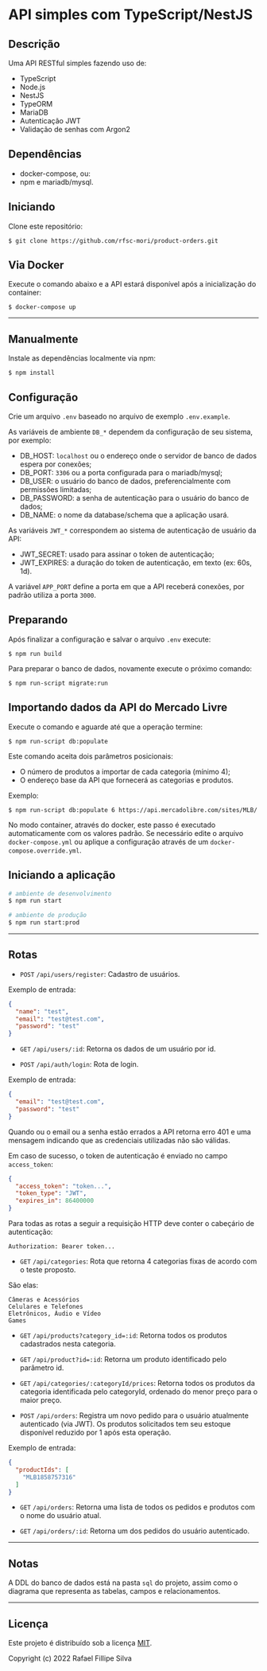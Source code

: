# API simples com TypeScript/NestJS

## Descrição

Uma API RESTful simples fazendo uso de:
- TypeScript
- Node.js
- NestJS
- TypeORM
- MariaDB
- Autenticação JWT
- Validação de senhas com Argon2

## Dependências

- docker-compose, ou:
- npm e mariadb/mysql.

## Iniciando

Clone este repositório:

```
$ git clone https://github.com/rfsc-mori/product-orders.git
```

## Via Docker

Execute o comando abaixo e a API estará disponível após a inicialização do container:

```
$ docker-compose up
```

---

## Manualmente

Instale as dependências localmente via npm:

```
$ npm install
```

## Configuração

Crie um arquivo `.env` baseado no arquivo de exemplo `.env.example`.

As variáveis de ambiente `DB_*` dependem da configuração de seu sistema, por exemplo:
- DB_HOST: `localhost` ou o endereço onde o servidor de banco de dados espera por conexões;
- DB_PORT: `3306` ou a porta configurada para o mariadb/mysql;
- DB_USER: o usuário do banco de dados, preferencialmente com permissões limitadas;
- DB_PASSWORD: a senha de autenticação para o usuário do banco de dados;
- DB_NAME: o nome da database/schema que a aplicação usará.

As variáveis `JWT_*` correspondem ao sistema de autenticação de usuário da API:
- JWT_SECRET: usado para assinar o token de autenticação;
- JWT_EXPIRES: a duração do token de autenticação, em texto (ex: 60s, 1d).

A variável `APP_PORT` define a porta em que a API receberá conexões, por padrão utiliza a porta `3000`.

## Preparando

Após finalizar a configuração e salvar o arquivo `.env` execute:

```
$ npm run build
```

Para preparar o banco de dados, novamente execute o próximo comando:

```
$ npm run-script migrate:run
```

## Importando dados da API do Mercado Livre

Execute o comando e aguarde até que a operação termine:

```
$ npm run-script db:populate
```

Este comando aceita dois parâmetros posicionais:
- O número de produtos a importar de cada categoria (mínimo 4);
- O endereço base da API que fornecerá as categorias e produtos.

Exemplo:

```
$ npm run-script db:populate 6 https://api.mercadolibre.com/sites/MLB/
```

No modo container, através do docker, este passo é executado automaticamente com os valores padrão. Se necessário edite o arquivo `docker-compose.yml` ou aplique a configuração através de um `docker-compose.override.yml`.

## Iniciando a aplicação

```bash
# ambiente de desenvolvimento
$ npm run start

# ambiente de produção
$ npm run start:prod
```

---

## Rotas

- `POST` `/api/users/register`: Cadastro de usuários.  

Exemplo de entrada:
```json
{
  "name": "test",
  "email": "test@test.com",
  "password": "test"
}
```

- `GET` `/api/users/:id`: Retorna os dados de um usuário por id.


- `POST` `/api/auth/login`: Rota de login.  

Exemplo de entrada:
```json
{
  "email": "test@test.com",
  "password": "test"
}
```

Quando ou o email ou a senha estão errados a API retorna erro 401 e uma mensagem indicando que as credenciais utilizadas não são válidas.

Em caso de sucesso, o token de autenticação é enviado no campo `access_token`:

```json
{
  "access_token": "token...",
  "token_type": "JWT",
  "expires_in": 86400000
}
```

Para todas as rotas a seguir a requisição HTTP deve conter o cabeçário de autenticação:

```
Authorization: Bearer token...
```

- `GET` `/api/categories`: Rota que retorna 4 categorias fixas de acordo com o teste proposto.

São elas:
```
Câmeras e Acessórios
Celulares e Telefones
Eletrônicos, Áudio e Vídeo
Games
```

- `GET` `/api/products?category_id=:id`: Retorna todos os produtos cadastrados nesta categoria.

- `GET` `/api/product?id=:id`: Retorna um produto identificado pelo parâmetro id.

- `GET` `/api/categories/:categoryId/prices`: Retorna todos os produtos da categoria identificada pelo categoryId, ordenado do menor preço para o maior preço.

- `POST` `/api/orders`: Registra um novo pedido para o usuário atualmente autenticado (via JWT). Os produtos solicitados tem seu estoque disponível reduzido por 1 após esta operação.

Exemplo de entrada:
```json
{
  "productIds": [
    "MLB1858757316"
  ]
}
```

- `GET` `/api/orders`: Retorna uma lista de todos os pedidos e produtos com o nome do usuário atual.

- `GET` `/api/orders/:id`: Retorna um dos pedidos do usuário autenticado.

---

## Notas

A DDL do banco de dados está na pasta `sql` do projeto, assim como o diagrama que representa as tabelas, campos e relacionamentos.

---

## Licença

Este projeto é distribuído sob a licença [MIT](LICENSE.MIT).

Copyright (c) 2022 Rafael Fillipe Silva
